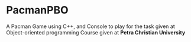 # PacmanPBO
A Pacman Game using C++, and Console to play for the task given at Object-oriented programming Course given at **Petra Christian University**
